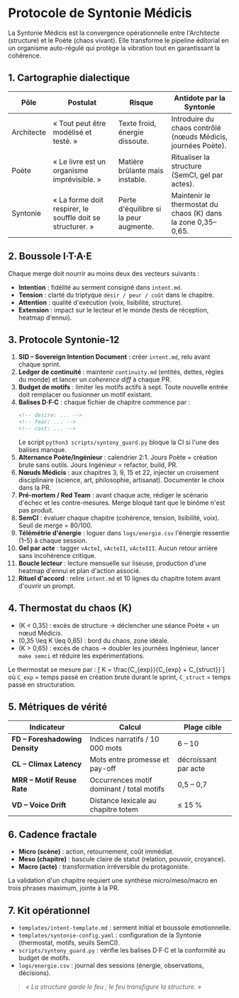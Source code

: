 # Protocole de Syntonie Médicis

La Syntonie Médicis est la convergence opérationnelle entre l'Architecte (structure) et le Poète (chaos vivant). Elle transforme le pipeline éditorial en un organisme auto-régulé qui protège la vibration tout en garantissant la cohérence.

## 1. Cartographie dialectique

| Pôle | Postulat | Risque | Antidote par la Syntonie |
|------|----------|--------|---------------------------|
| Architecte | « Tout peut être modélisé et testé. » | Texte froid, énergie dissoute. | Introduire du chaos contrôlé (nœuds Médicis, journées Poète). |
| Poète | « Le livre est un organisme imprévisible. » | Matière brûlante mais instable. | Ritualiser la structure (SemCI, gel par actes). |
| Syntonie | « La forme doit respirer, le souffle doit se structurer. » | Perte d'équilibre si la peur augmente. | Maintenir le thermostat du chaos \(K\) dans la zone 0,35–0,65. |

## 2. Boussole I·T·A·E

Chaque merge doit nourrir au moins deux des vecteurs suivants :

- **Intention** : fidélité au serment consigné dans `intent.md`.
- **Tension** : clarté du triptyque `désir / peur / coût` dans le chapitre.
- **Attention** : qualité d'exécution (voix, lisibilité, structure).
- **Extension** : impact sur le lecteur et le monde (tests de réception, heatmap d'ennui).

## 3. Protocole Syntonie‑12

1. **SID – Sovereign Intention Document** : créer `intent.md`, relu avant chaque sprint.
2. **Ledger de continuité** : maintenir `continuity.md` (entités, dettes, règles du monde) et lancer un *coherence diff* à chaque PR.
3. **Budget de motifs** : limiter les motifs actifs à sept. Toute nouvelle entrée doit remplacer ou fusionner un motif existant.
4. **Balises D·F·C** : chaque fichier de chapitre commence par :
   ```markdown
   <!-- desire: ... -->
   <!-- fear: ... -->
   <!-- cost: ... -->
   ```
   Le script `python3 scripts/syntony_guard.py` bloque la CI si l'une des balises manque.
5. **Alternance Poète/Ingénieur** : calendrier 2:1. Jours Poète = création brute sans outils. Jours Ingénieur = refactor, build, PR.
6. **Nœuds Médicis** : aux chapitres 3, 9, 15 et 22, injecter un croisement disciplinaire (science, art, philosophie, artisanat). Documenter le choix dans la PR.
7. **Pré-mortem / Red Team** : avant chaque acte, rédiger le scénario d'échec et les contre-mesures. Merge bloqué tant que le binôme n'est pas produit.
8. **SemCI** : évaluer chaque chapitre (cohérence, tension, lisibilité, voix). Seuil de merge = 80/100.
9. **Télémétrie d'énergie** : loguer dans `logs/energie.csv` l'énergie ressentie (1–5) à chaque session.
10. **Gel par acte** : tagger `vActeI`, `vActeII`, `vActeIII`. Aucun retour arrière sans incohérence critique.
11. **Boucle lecteur** : lecture mensuelle sur liseuse, production d'une heatmap d'ennui et plan d'action associé.
12. **Rituel d'accord** : relire `intent.md` et 10 lignes du chapitre totem avant d'ouvrir un prompt.

## 4. Thermostat du chaos \(K\)

- \(K < 0,35\) : excès de structure → déclencher une séance Poète + un nœud Médicis.
- \(0,35 \leq K \leq 0,65\) : bord du chaos, zone idéale.
- \(K > 0,65\) : excès de chaos → doubler les journées Ingénieur, lancer `make semci` et réduire les expérimentations.

Le thermostat se mesure par :
\[
K = \frac{C_{exp}}{C_{exp} + C_{struct}}
\]
où `C_exp` = temps passé en création brute durant le sprint, `C_struct` = temps passé en structuration.

## 5. Métriques de vérité

| Indicateur | Calcul | Plage cible |
|------------|--------|-------------|
| **FD – Foreshadowing Density** | Indices narratifs / 10 000 mots | 6 – 10 |
| **CL – Climax Latency** | Mots entre promesse et pay-off | décroissant par acte |
| **MRR – Motif Reuse Rate** | Occurrences motif dominant / total motifs | 0,5 – 0,7 |
| **VD – Voice Drift** | Distance lexicale au chapitre totem | ≤ 15 % |

## 6. Cadence fractale

- **Micro (scène)** : action, retournement, coût immédiat.
- **Meso (chapitre)** : bascule claire de statut (relation, pouvoir, croyance).
- **Macro (acte)** : transformation irréversible du protagoniste.

La validation d'un chapitre requiert une synthèse micro/meso/macro en trois phrases maximum, jointe à la PR.

## 7. Kit opérationnel

- `templates/intent-template.md` : serment initial et boussole émotionnelle.
- `templates/syntonie-config.yaml` : configuration de la Syntonie (thermostat, motifs, seuils SemCI).
- `scripts/syntony_guard.py` : vérifie les balises D·F·C et la conformité au budget de motifs.
- `logs/energie.csv` : journal des sessions (énergie, observations, décisions).

> *« La structure garde le feu ; le feu transfigure la structure. »*
